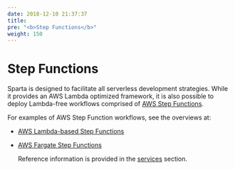 ```yaml
---
date: 2018-12-10 21:37:37
title:
pre: "<b>Step Functions</b>"
weight: 150
---
```


# Step Functions

Sparta is designed to facilitate all serverless development strategies. While it provides
an AWS Lambda optimized framework, it is also possible to deploy Lambda-free workflows comprised
of [AWS Step Functions](https://aws.amazon.com/step-functions/).

For examples of AWS Step Function workflows, see the overviews at:

* [AWS Lambda-based Step Functions](./lambda)
* [AWS Fargate Step Functions](./fargate)

  Reference information is provided in the [services](./services) section.